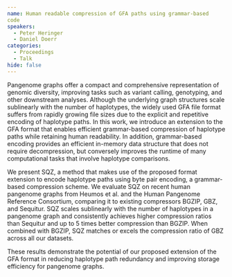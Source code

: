 ```yaml
---
name: Human readable compression of GFA paths using grammar-based
code
speakers:
  - Peter Heringer
  - Daniel Doerr
categories:
  - Proceedings
  - Talk
hide: false
---
```


Pangenome graphs offer a compact and comprehensive
representation of genomic diversity, improving tasks such
as variant calling, genotyping, and other downstream
analyses. Although the underlying graph structures scale
sublinearly with the number of haplotypes, the widely used
GFA file format suffers from rapidly growing file sizes due
to the explicit and repetitive encoding of haplotype paths.
In this work, we introduce an extension to the GFA format
that enables efficient grammar-based compression of
haplotype paths while retaining human readability. In
addition, grammar-based encoding provides an efficient
in-memory data structure that does not require
decompression, but conversely improves the runtime of many
computational tasks that involve haplotype comparisons.

We present SQZ, a method that makes use of the proposed
format extension to encode haplotype paths using byte pair
encoding, a grammar-based compression scheme. We evaluate
SQZ on recent human pangenome graphs from Heumos et al. and
the Human Pangenome Reference Consortium, comparing it to
existing compressors BGZIP, GBZ, and Sequitur. SQZ scales
sublinearly with the number of haplotypes in a pangenome
graph and consistently achieves higher compression ratios
than Sequitur and up to 5 times better compression than
BGZIP. When combined with BGZIP, SQZ matches or excels the
compression ratio of GBZ across all our datasets.

These results demonstrate the potential of our proposed
extension of the GFA format in reducing haplotype path
redundancy and improving storage efficiency for pangenome
graphs.